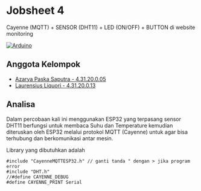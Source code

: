 
# Jobsheet 4 
Cayenne (MQTT) + SENSOR (DHT11) + LED (ON/OFF) + BUTTON di website monitoring

[![Arduino](https://img.shields.io/badge/-Arduino-00979D?style=for-the-badge&logo=Arduino&logoColor=white)](https://www.arduino.cc/)


## Anggota Kelompok

- [Azarya Paska Saputra - 4.31.20.0.05](https://github.com/azpaska)
- [Laurensius Liquori - 4.31.20.0.13](https://github.com/llaurensius)

## Analisa
Dalam percobaan kali ini menggunakan ESP32 yang terpasang sensor DHT11 berfungsi untuk membaca Suhu dan Temperature kemudian diteruskan oleh ESP32 melalui protokol MQTT (Cayenne) untuk agar bisa terhubung dan berkomunikasi antar mesin.

Library yang dibutuhkan adalah 
```
#include "CayenneMQTTESP32.h" // ganti tanda " dengan > jika program error
#include "DHT.h"
//#define CAYENNE_DEBUG
#define CAYENNE_PRINT Serial
```
